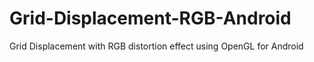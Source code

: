 # Grid-Displacement-RGB-Android
Grid Displacement with RGB distortion effect using OpenGL for Android
